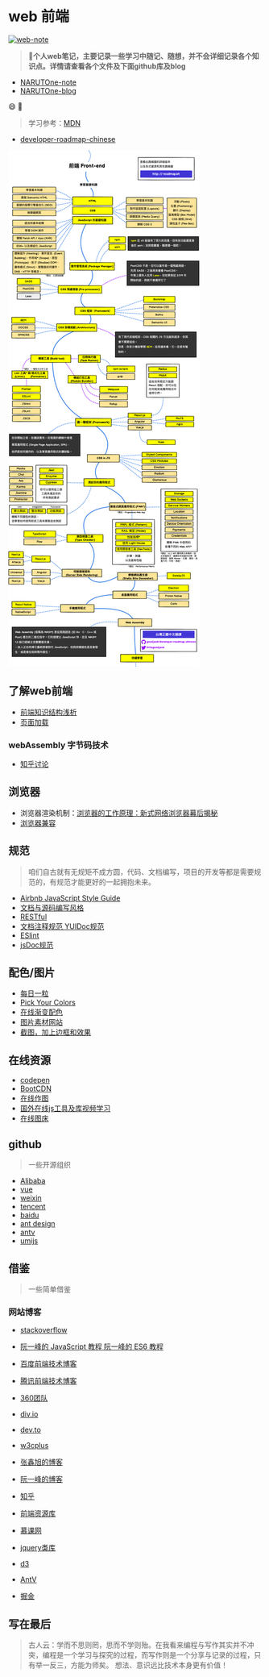 # web 前端

[![web-note](https://img.shields.io/badge/web--note-0.2-green.svg)](https://github.com/NARUTOne/web-note)

> 🚀**个人web笔记，主要记录一些学习中随记、随想，并不会详细记录各个知识点。详情请查看各个文件及下面github库及blog**

- [NARUTOne-note](https://github.com/NARUTOne-note)
- [NARUTOne-blog](https://github.com/NARUTOne/blog-note)

:smile: :art:

> 学习参考：[MDN](https://developer.mozilla.org/en-US/docs/Web)

- [developer-roadmap-chinese](https://github.com/goodjack/developer-roadmap-chinese)

![web-front-zh](https://raw.githubusercontent.com/NARUTOne/resources-github/master/imgs/frontend-2019.png)

## 了解web前端

- [前端知识结构浅析](https://segmentfault.com/a/1190000005875954)
- [页面加载](http://mp.weixin.qq.com/s/qMsf4DcMhn2cf0fXC-PLVA)

### webAssembly 字节码技术

- [知乎讨论](https://www.zhihu.com/question/31415286)

## 浏览器

- 浏览器渲染机制：[浏览器的工作原理：新式网络浏览器幕后揭秘](https://www.html5rocks.com/zh/tutorials/internals/howbrowserswork/#1_1)
- [浏览器兼容](https://juejin.im/post/59a3f2fe6fb9a0249471cbb4)

## 规范

> 咱们自古就有无规矩不成方圆，代码、文档编写，项目的开发等都是需要规范的，有规范才能更好的一起拥抱未来。

- [Airbnb JavaScript Style Guide](https://github.com/airbnb/javascript)
- [文档与源码编写风格](https://github.com/fex-team/styleguide)
- [RESTful](https://developer.github.com/)
- [文档注释规范 YUIDoc规范](http://www.cnblogs.com/chris-oil/p/5387129.html)
- [ESlint](http://eslint.cn/)
- [jsDoc规范](http://www.css88.com/doc/jsdoc/tags-param.html)

## 配色/图片

- [每日一粒](https://www.seeseed.com/daily/146)
- [Pick Your Colors](http://www.vanschneider.com/colors/)
- [在线渐变配色](http://gradient.awesomes.cn/)
- [图片素材网站](http://mp.weixin.qq.com/s/FHTgWBAQCGLDbIF5RreZaw)
- [截图，加上边框和效果](https://www.screely.com/)

## 在线资源

- [codepen](https://codepen.io/)
- [BootCDN](http://www.bootcdn.cn/)
- [在线作图](www.processon.com)
- [国外在线js工具及库视频学习](https://egghead.io/)
- [在线图床](https://sm.ms/)

## github

> 一些开源组织

- [Alibaba](https://github.com/alibaba)
- [vue](https://github.com/vuejs)
- [weixin](https://github.com/weixin)
- [tencent](https://github.com/Tencent)
- [baidu](https://github.com/baidu)
- [ant design](https://github.com/ant-design)
- [antv](https://github.com/antvis)
- [umijs](https://github.com/umijs)

## 借鉴

> 一些简单借鉴

### 网站博客

- [stackoverflow](https://stackoverflow.com/)

- [阮一峰的 JavaScript 教程 阮一峰的 ES6 教程](http://es6.ruanyifeng.com/)

- [百度前端技术博客](http://fex.baidu.com/code/)

- [腾讯前端技术博客](http://www.alloyteam.com/)

- [360团队](https://75team.com/archives/)

- [div.io](http://div.io/#/welcome)
- [dev.to](https://dev.to/)

- [w3cplus](http://www.w3cplus.com/)

- [张鑫旭的博客](http://www.zhangxinxu.com/wordpress/)

- [阮一峰的博客](http://www.ruanyifeng.com/blog/javascript/)

- [知乎](https://www.zhihu.com/)

- [前端资源库](https://www.awesomes.cn/)

- [慕课网](http://www.imooc.com/)

- [jquery类库](http://www.jq22.com/)

- [d3](https://d3js.org/)

- [AntV](https://antv.alipay.com/)

- [掘金](https://juejin.im/timeline)

## 写在最后

>古人云：学而不思则罔，思而不学则殆。在我看来编程与写作其实并不冲突，编程是一个学习与探究的过程，而写作则是一个分享与记录的过程，只有举一反三，方能为师矣。
>想法、意识远比技术本身更有价值！
